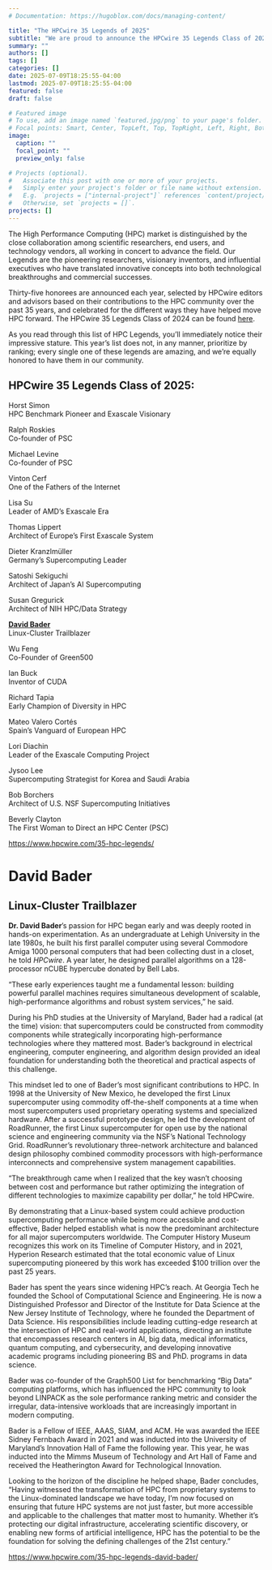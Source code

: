 ```yaml
---
# Documentation: https://hugoblox.com/docs/managing-content/

title: "The HPCwire 35 Legends of 2025"
subtitle: "We are proud to announce the HPCwire 35 Legends Class of 2025. Our second annual list recognizes 35 luminaries who have made HPC what it is today."
summary: ""
authors: []
tags: []
categories: []
date: 2025-07-09T18:25:55-04:00
lastmod: 2025-07-09T18:25:55-04:00
featured: false
draft: false

# Featured image
# To use, add an image named `featured.jpg/png` to your page's folder.
# Focal points: Smart, Center, TopLeft, Top, TopRight, Left, Right, BottomLeft, Bottom, BottomRight.
image:
  caption: ""
  focal_point: ""
  preview_only: false

# Projects (optional).
#   Associate this post with one or more of your projects.
#   Simply enter your project's folder or file name without extension.
#   E.g. `projects = ["internal-project"]` references `content/project/deep-learning/index.md`.
#   Otherwise, set `projects = []`.
projects: []
---
```

The High Performance Computing (HPC) market is distinguished by the close collaboration among scientific researchers, end users, and technology vendors, all working in concert to advance the field. Our Legends are the pioneering researchers, visionary inventors, and influential executives who have translated innovative concepts into both technological breakthroughs and commercial successes.

Thirty-five honorees are announced each year, selected by HPCwire editors and advisors based on their contributions to the HPC community over the past 35 years, and celebrated for the different ways they have helped move HPC forward. The HPCwire 35 Legends Class of 2024 can be found [here](https://www.hpcwire.com/35-hpc-legends-class-of-2024/).

As you read through this list of HPC Legends, you’ll immediately notice their impressive stature. This year’s list does not, in any manner, prioritize by ranking; every single one of these legends are amazing, and we’re equally honored to have them in our community.


## HPCwire 35 Legends Class of 2025: ##

Horst Simon  
HPC Benchmark Pioneer and Exascale Visionary

Ralph Roskies  
Co-founder of PSC

Michael Levine  
Co-founder of PSC

Vinton Cerf  
One of the Fathers of the Internet

Lisa Su  
Leader of AMD’s Exascale Era

Thomas Lippert  
Architect of Europe’s First Exascale System

Dieter Kranzlmüller  
Germany’s Supercomputing Leader

Satoshi Sekiguchi  
Architect of Japan’s AI Supercomputing

Susan Gregurick  
Architect of NIH HPC/Data Strategy

[**David Bader**](https://www.hpcwire.com/35-hpc-legends-david-bader)  
Linux-Cluster Trailblazer

Wu Feng  
Co-Founder of Green500

Ian Buck  
Inventor of CUDA

Richard Tapia  
Early Champion of Diversity in HPC

Mateo Valero Cortés  
Spain’s Vanguard of European HPC

Lori Diachin  
Leader of the Exascale Computing Project

Jysoo Lee  
Supercomputing Strategist for Korea and Saudi Arabia

Bob Borchers  
Architect of U.S. NSF Supercomputing Initiatives

Beverly Clayton  
The First Woman to Direct an HPC Center (PSC)


https://www.hpcwire.com/35-hpc-legends/


# David Bader #

## Linux-Cluster Trailblazer ##
 
 
**Dr. David Bader**’s passion for HPC began early and was deeply rooted in hands-on experimentation. As an undergraduate at Lehigh University in the late 1980s, he built his first parallel computer using several Commodore Amiga 1000 personal computers that had been collecting dust in a closet, he told *HPCwire*. A year later, he designed parallel algorithms on a 128-processor nCUBE hypercube donated by Bell Labs.  

“These early experiences taught me a fundamental lesson: building powerful parallel machines requires simultaneous development of scalable, high-performance algorithms and robust system services,” he said. 

During his PhD studies at the University of Maryland, Bader had a radical (at the time) vision: that supercomputers could be constructed from commodity components while strategically incorporating high-performance technologies where they mattered most. Bader’s background in electrical engineering, computer engineering, and algorithm design provided an ideal foundation for understanding both the theoretical and practical aspects of this challenge. 

This mindset led to one of Bader’s most significant contributions to HPC. In 1998 at the University of New Mexico, he developed the first Linux supercomputer using commodity off-the-shelf components at a time when most supercomputers used proprietary operating systems and specialized hardware. After a successful prototype design, he led the development of RoadRunner, the first Linux supercomputer for open use by the national science and engineering community via the NSF’s National Technology Grid. RoadRunner’s revolutionary three-network architecture and balanced design philosophy combined commodity processors with high-performance interconnects and comprehensive system management capabilities. 

“The breakthrough came when I realized that the key wasn’t choosing between cost and performance but rather optimizing the integration of different technologies to maximize capability per dollar,” he told HPCwire. 

By demonstrating that a Linux-based system could achieve production supercomputing performance while being more accessible and cost-effective, Bader helped establish what is now the predominant architecture for all major supercomputers worldwide. The Computer History Museum recognizes this work on its Timeline of Computer History, and in 2021, Hyperion Research estimated that the total economic value of Linux supercomputing pioneered by this work has exceeded $100 trillion over the past 25 years. 

Bader has spent the years since widening HPC’s reach. At Georgia Tech he founded the School of Computational Science and Engineering. He is now a Distinguished Professor and Director of the Institute for Data Science at the New Jersey Institute of Technology, where he founded the Department of Data Science. His responsibilities include leading cutting-edge research at the intersection of HPC and real-world applications, directing an institute that encompasses research centers in AI, big data, medical informatics, quantum computing, and cybersecurity, and developing innovative academic programs including pioneering BS and PhD. programs in data science. 

Bader was co-founder of the Graph500 List for benchmarking “Big Data” computing platforms, which has influenced the HPC community to look beyond LINPACK as the sole performance ranking metric and consider the irregular, data-intensive workloads that are increasingly important in modern computing. 

Bader is a Fellow of IEEE, AAAS, SIAM, and ACM. He was awarded the IEEE Sidney Fernbach Award in 2021 and was inducted into the University of Maryland’s Innovation Hall of Fame the following year. This year, he was inducted into the Mimms Museum of Technology and Art Hall of Fame and received the Heatherington Award for Technological Innovation. 

Looking to the horizon of the discipline he helped shape, Bader concludes, “Having witnessed the transformation of HPC from proprietary systems to the Linux-dominated landscape we have today, I’m now focused on ensuring that future HPC systems are not just faster, but more accessible and applicable to the challenges that matter most to humanity. Whether it’s protecting our digital infrastructure, accelerating scientific discovery, or enabling new forms of artificial intelligence, HPC has the potential to be the foundation for solving the defining challenges of the 21st century.”

https://www.hpcwire.com/35-hpc-legends-david-bader/

